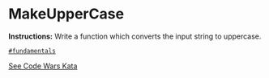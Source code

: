 
# MakeUpperCase

**Instructions:**  Write a function which converts the input string to uppercase.

[`#fundamentals`](#fundamentals)

[See Code Wars Kata](https://www.codewars.com/kata/57a0556c7cb1f31ab3000ad7)  
